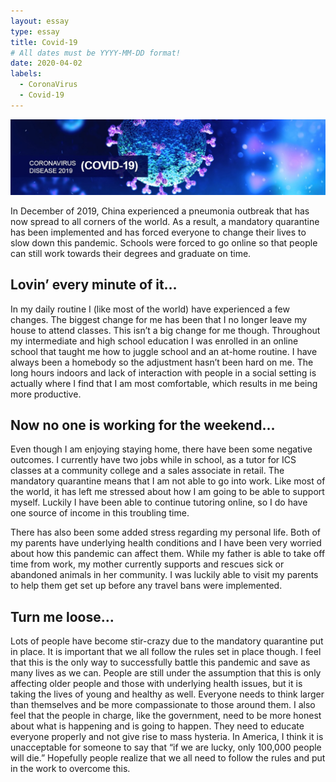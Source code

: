 ```yaml
---
layout: essay
type: essay
title: Covid-19
# All dates must be YYYY-MM-DD format!
date: 2020-04-02
labels:
  - CoronaVirus
  - Covid-19
---
```


<img class="ui large spaced image" src="../images/covid.jpg">

In December of 2019, China experienced a pneumonia outbreak that has now spread to all corners of the world. As a result, a mandatory quarantine has been implemented and has forced everyone to change their lives to slow down this pandemic. Schools were forced to go online so that people can still work towards their degrees and graduate on time. 

## Lovin’ every minute of it…

In my daily routine I (like most of the world) have experienced a few changes. The biggest change for me has been that I no longer leave my house to attend classes. This isn’t a big change for me though. Throughout my intermediate and high school education I was enrolled in an online school that taught me how to juggle school and an at-home routine. I have always been a homebody so the adjustment hasn’t been hard on me. The long hours indoors and lack of interaction with people in a social setting is actually where I find that I am most comfortable, which results in me being more productive.

## Now no one is working for the weekend…

Even though I am enjoying staying home, there have been some negative outcomes. I currently have two jobs while in school, as a tutor for ICS classes at a community college and a sales associate in retail. The mandatory quarantine means that I am not able to go into work. Like most of the world, it has left me stressed about how I am going to be able to support myself. Luckily I have been able to continue tutoring online, so I do have one source of income in this troubling time. 

There has also been some added stress regarding my personal life. Both of my parents have underlying health conditions and I have been very worried about how this pandemic can affect them. While my father is able to take off time from work, my mother currently supports and rescues sick or abandoned animals in her community. I was luckily able to visit my parents to help them get set up before any travel bans were implemented. 

## Turn me loose…

Lots of people have become stir-crazy due to the mandatory quarantine put in place. It is important that we all follow the rules set in place though. I feel that this is the only way to successfully battle this pandemic and save as many lives as we can. People are still under the assumption that this is only affecting older people and those with underlying health issues, but it is taking the lives of young and healthy as well. Everyone needs to think larger than themselves and be more compassionate to those around them. I also feel that the people in charge, like the government, need to be more honest about what is happening and is going to happen. They need to educate everyone properly and not give rise to mass hysteria. In America, I think it is unacceptable for someone to say that “if we are lucky, only 100,000 people will die.” Hopefully people realize that we all need to follow the rules and put in the work to overcome this. 
